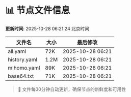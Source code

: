 # 📊 节点文件信息

**更新时间**: 2025-10-28 06:21:24 北京时间

| 文件名 | 大小 | 最后修改 |
|--------|------|----------|
| all.yaml | 72K | 2025-10-28 06:21 |
| history.yaml | 1.2M | 2025-10-28 06:21 |
| mihomo.yaml | 89K | 2025-10-28 06:21 |
| base64.txt | 71K | 2025-10-28 06:21 |

> 🔄 文件每30分钟自动更新，确保节点的新鲜度和可用性
